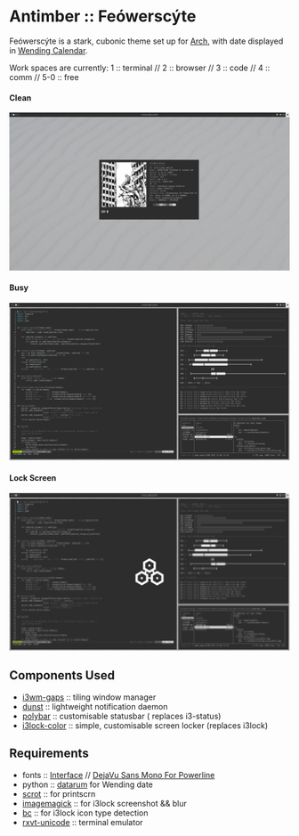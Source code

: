 # Antimber :: Feówerscýte

Feówerscýte is a stark, cubonic theme set up for
[Arch](https://www.archlinux.org/), with date displayed in
[Wending Calendar](https://datarum.readthedocs.io/en/latest/usage/details.html).

Work spaces are currently:
1 :: terminal // 2 :: browser // 3 :: code // 4 :: comm // 5-0 :: free

#### Clean
![feowerscyte clean](screenshots/clean.jpg)

#### Busy
![feowerscyte busy](screenshots/busy.jpg)

#### Lock Screen
![feowerscyte i3lock](screenshots/i3lock.jpg)

## Components Used

 - [i3wm-gaps](https://github.com/Airblader/i3) :: tiling window manager
 - [dunst](https://github.com/dunst-project/dunst) :: lightweight notification
   daemon
 - [polybar](https://github.com/jaagr/polybar) :: customisable statusbar (
   replaces i3-status)
 - [i3lock-color](https://github.com/chrjguill/i3lock-color) :: simple,
   customisable screen locker (replaces i3lock)

##  Requirements

 - fonts :: [Interface](https://rsms.me/interface/) // [DejaVu Sans Mono For Powerline](https://github.com/powerline/fonts/tree/master/DejaVuSansMono)
 - python :: [datarum](https://pypi.python.org/pypi/datarum/) for Wending date
 - [scrot](https://www.archlinux.org/packages/community/i686/scrot/) :: for
   printscrn
 - [imagemagick](https://www.imagemagick.org/script/index.php) :: for i3lock
   screenshot && blur
 - [bc](https://www.gnu.org/software/bc/) :: for i3lock icon type detection
 - [rxvt-unicode](https://www.archlinux.org/packages/community/x86_64/rxvt-unicode/)
   :: terminal emulator
